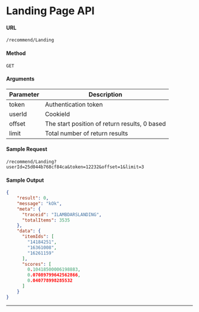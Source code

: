 
# **Landing Page API**

#### URL
`/recommend/Landing`

#### Method
`GET`

#### **Arguments**

Parameter  |   Description
-------| -------------
token	| Authentication token
userId	| CookieId
offset	| The start position of return results, 0 based
limit	| Total number of return results

#### Sample Request
`/recommend/Landing?userId=25d044b768cf84ca&token=12232&offset=1&limit=3`

#### **Sample Output**

```json
{
    "result": 0,
    "message": "kOk",
    "meta": {
      "traceid": "ILAMBDARSLANDING",
      "totalItems": 3535
    },
    "data": {
      "itemIds": [
        "14184251",
        "16361008",
        "16261159"
      ],
      "scores": [
        0.10418500006198883,
        0.07089799642562866,
        0.040778998285532
      ]
    }
}
```

----
